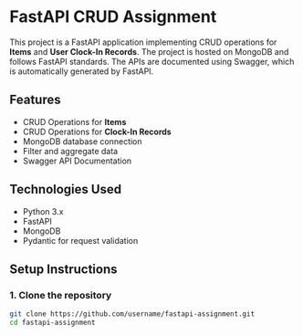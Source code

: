 # FastAPI CRUD Assignment

This project is a FastAPI application implementing CRUD operations for **Items** and **User Clock-In Records**. The project is hosted on MongoDB and follows FastAPI standards. The APIs are documented using Swagger, which is automatically generated by FastAPI.

## Features

- CRUD Operations for **Items**
- CRUD Operations for **Clock-In Records**
- MongoDB database connection
- Filter and aggregate data
- Swagger API Documentation

## Technologies Used

- Python 3.x
- FastAPI
- MongoDB
- Pydantic for request validation

## Setup Instructions

### 1. Clone the repository

```bash
git clone https://github.com/username/fastapi-assignment.git
cd fastapi-assignment

